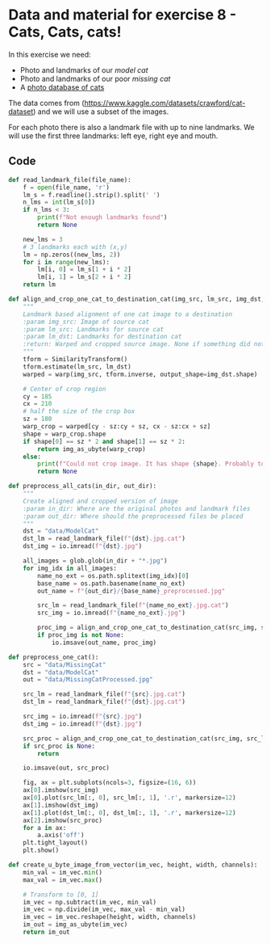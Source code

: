 # Data and material for exercise 8 - Cats, Cats, cats!

In this exercise we need:

- Photo and landmarks of our *model cat*
- Photo and landmarks of our poor *missing cat*
- A [photo database of cats](https://courses.compute.dtu.dk/02502/data/training_cats.zip)

The data comes from (https://www.kaggle.com/datasets/crawford/cat-dataset) and we will use a subset of the images.

For each photo there is also a landmark file with up to nine landmarks. We will use the first three landmarks: left eye, right eye and mouth.


## Code 

```python
def read_landmark_file(file_name):
    f = open(file_name, 'r')
    lm_s = f.readline().strip().split(' ')
    n_lms = int(lm_s[0])
    if n_lms < 3:
        print(f"Not enough landmarks found")
        return None

    new_lms = 3
    # 3 landmarks each with (x,y)
    lm = np.zeros((new_lms, 2))
    for i in range(new_lms):
        lm[i, 0] = lm_s[1 + i * 2]
        lm[i, 1] = lm_s[2 + i * 2]
    return lm
```


```python
def align_and_crop_one_cat_to_destination_cat(img_src, lm_src, img_dst, lm_dst):
    """
    Landmark based alignment of one cat image to a destination
    :param img_src: Image of source cat
    :param lm_src: Landmarks for source cat
    :param lm_dst: Landmarks for destination cat
    :return: Warped and cropped source image. None if something did not work
    """
    tform = SimilarityTransform()
    tform.estimate(lm_src, lm_dst)
    warped = warp(img_src, tform.inverse, output_shape=img_dst.shape)

    # Center of crop region
    cy = 185
    cx = 210
    # half the size of the crop box
    sz = 180
    warp_crop = warped[cy - sz:cy + sz, cx - sz:cx + sz]
    shape = warp_crop.shape
    if shape[0] == sz * 2 and shape[1] == sz * 2:
        return img_as_ubyte(warp_crop)
    else:
        print(f"Could not crop image. It has shape {shape}. Probably to close to border of image")
        return None
```



```python
def preprocess_all_cats(in_dir, out_dir):
    """
    Create aligned and cropped version of image
    :param in_dir: Where are the original photos and landmark files
    :param out_dir: Where should the preprocessed files be placed
    """
    dst = "data/ModelCat"
    dst_lm = read_landmark_file(f"{dst}.jpg.cat")
    dst_img = io.imread(f"{dst}.jpg")

    all_images = glob.glob(in_dir + "*.jpg")
    for img_idx in all_images:
        name_no_ext = os.path.splitext(img_idx)[0]
        base_name = os.path.basename(name_no_ext)
        out_name = f"{out_dir}/{base_name}_preprocessed.jpg"

        src_lm = read_landmark_file(f"{name_no_ext}.jpg.cat")
        src_img = io.imread(f"{name_no_ext}.jpg")

        proc_img = align_and_crop_one_cat_to_destination_cat(src_img, src_lm, dst_img, dst_lm)
        if proc_img is not None:
            io.imsave(out_name, proc_img)
```

```python
def preprocess_one_cat():
    src = "data/MissingCat"
    dst = "data/ModelCat"
    out = "data/MissingCatProcessed.jpg"

    src_lm = read_landmark_file(f"{src}.jpg.cat")
    dst_lm = read_landmark_file(f"{dst}.jpg.cat")

    src_img = io.imread(f"{src}.jpg")
    dst_img = io.imread(f"{dst}.jpg")

    src_proc = align_and_crop_one_cat_to_destination_cat(src_img, src_lm, dst_img, dst_lm)
    if src_proc is None:
        return

    io.imsave(out, src_proc)

    fig, ax = plt.subplots(ncols=3, figsize=(16, 6))
    ax[0].imshow(src_img)
    ax[0].plot(src_lm[:, 0], src_lm[:, 1], '.r', markersize=12)
    ax[1].imshow(dst_img)
    ax[1].plot(dst_lm[:, 0], dst_lm[:, 1], '.r', markersize=12)
    ax[2].imshow(src_proc)
    for a in ax:
        a.axis('off')
    plt.tight_layout()
    plt.show()
```


```python
def create_u_byte_image_from_vector(im_vec, height, width, channels):
    min_val = im_vec.min()
    max_val = im_vec.max()

    # Transform to [0, 1]
    im_vec = np.subtract(im_vec, min_val)
    im_vec = np.divide(im_vec, max_val - min_val)
    im_vec = im_vec.reshape(height, width, channels)
    im_out = img_as_ubyte(im_vec)
    return im_out
```
